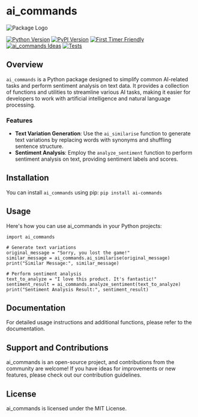 # ai_commands

![Package Logo](https://github.com/MKM12345/ai_commands/logo.png)

[![Python Version](https://img.shields.io/badge/Python-%3E%3D%203.7-blue?style=plastic.svg)](https://www.python.org/downloads/)
[![PyPI Version](https://img.shields.io/badge/pypi%20package-0.1.0-4DC71F?style=plastic.svg)](https://pypi.org/project/ai-commands/)
[![First Timer Friendly](https://img.shields.io/badge/first%20timer-friendly-4DC71F?style=plastic.svg)](https://github.com/MKM12345/ai-commands/issues?q=is%3Aissue+is%3Aopen+label%3A%22good+first+issue%22)
[![ai_commands Ideas](https://img.shields.io/github/issues-raw/MKM12345/ai-commands/ai-commands-idea?color=4DC71F&label=ai-commands%20ideas)](https://github.com/yourusername/ai-commands/labels/ai-commands-idea)
[![Tests](https://img.shields.io/badge/tests-all%20passing-4DC71F?style=plastic.svg)](https://github.com/MKM12345/ai-commands/actions)

## Overview

`ai_commands` is a Python package designed to simplify common AI-related tasks and perform sentiment analysis on text data. It provides a collection of functions and utilities to streamline various AI tasks, making it easier for developers to work with artificial intelligence and natural language processing.

### Features

- **Text Variation Generation**: Use the `ai_similarise` function to generate text variations by replacing words with synonyms and shuffling sentence structure.
- **Sentiment Analysis**: Employ the `analyze_sentiment` function to perform sentiment analysis on text, providing sentiment labels and scores.

## Installation

You can install `ai_commands` using pip:
`pip install ai-commands`

## Usage
Here's how you can use ai_commands in your Python projects:

```
import ai_commands

# Generate text variations
original_message = "Sorry, you lost the game!"
similar_message = ai_commands.ai_similarise(original_message)
print("Similar Message:", similar_message)

# Perform sentiment analysis
text_to_analyze = "I love this product. It's fantastic!"
sentiment_result = ai_commands.analyze_sentiment(text_to_analyze)
print("Sentiment Analysis Result:", sentiment_result)

```
## Documentation
For detailed usage instructions and additional functions, please refer to the documentation.

## Support and Contributions
ai_commands is an open-source project, and contributions from the community are welcome! If you have ideas for improvements or new features, please check out our contribution guidelines.

## License
ai_commands is licensed under the MIT License.
